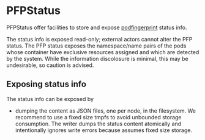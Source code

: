 # PFPStatus

PFPStatus offer facilities to store and expose [podfingerprint](https://github.com/k8stopologyawareschedwg/podfingerprint) status info.

The status info is exposed read-only; external actors cannot alter the PFP status.
The PFP status exposes the namespace/name pairs of the pods whose container have exclusive resources assigned and which are
detected by the system. While the information discolosure is minimal, this may be undesirable, so caution is advised.

## Exposing status info

The status info can be exposed by
- dumping the content as JSON files, one per node, in the filesystem.
  We recommend to use a fixed size tmpfs to avoid unbounded storage consumption.
  The writer dumps the status content atomically and intentionally ignores write errors because assumes fixed size storage.
